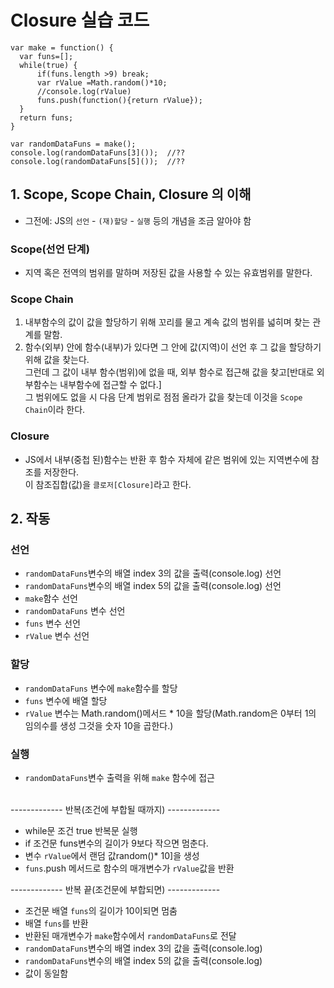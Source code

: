 # Closure 실습 코드

```
var make = function() {
  var funs=[];
  while(true) {
      if(funs.length >9) break;
      var rValue =Math.random()*10;
      //console.log(rValue)
      funs.push(function(){return rValue});
  }
  return funs;
}

var randomDataFuns = make();
console.log(randomDataFuns[3]());  //??
console.log(randomDataFuns[5]());  //??
```
## 1. Scope, Scope Chain, Closure 의 이해

- 그전에: JS의 `선언` - `(재)할당` - `실행` 등의 개념을 조금 알아야 함

### Scope(선언 단계)

- 지역 혹은 전역의 범위를 말하며 저장된 값을 사용할 수 있는 유효범위를 말한다.

### Scope Chain

1. 내부함수의 값이 값을 할당하기 위해 꼬리를 물고 계속 값의 범위를 넓히며 찾는 관계를 말함. </br>
2. 함수(외부) 안에 함수(내부)가 있다면 그 안에 값(지역)이 선언 후 그 값을 할당하기 위해 값을 찾는다. </br> 
그런데 그 값이 내부 함수(범위)에 없을 때, 외부 함수로 접근해 값을 찾고[반대로 외부함수는 내부함수에 접근할 수 없다.] </br>
그 범위에도 없을 시 다음 단계 범위로 점점 올라가 값을 찾는데 이것을 `Scope Chain`이라 한다.

### Closure

- JS에서 내부(중첩 된)함수는 반환 후 함수 자체에 같은 범위에 있는 지역변수에 참조를 저장한다. </br>
이 참조집합(값)을 `클로저[Closure]`라고 한다.


## 2. 작동

### 선언

- `randomDataFuns`변수의 배열 index 3의 값을 출력(console.log) 선언
- `randomDataFuns`변수의 배열 index 5의 값을 출력(console.log) 선언
- `make`함수 선언
- `randomDataFuns` 변수 선언
- `funs` 변수 선언
- `rValue` 변수 선언

### 할당

- `randomDataFuns` 변수에 `make`함수를 할당
- `funs` 변수에 배열 할당
-  `rValue` 변수는 Math.random()메서드 * 10을 할당(Math.random은 0부터 1의 임의수를 생성 그것을 숫자 10을 곱한다.)

### 실행

- `randomDataFuns`변수 출력을 위해 `make` 함수에 접근
</br>
------------- 반복(조건에 부합될 때까지) -------------

- while문 조건 true 반복문 실행
- if 조건문 funs변수의 길이가 9보다 작으면 멈춘다.
- 변수 `rValue`에서 랜덤 값random()* 10]을 생성
- `funs`.push 메서드로 함수의 매개변수가 `rValue`값을 반환

------------- 반복 끝(조건문에 부합되면) ------------- </br>

-  조건문 배열 `funs`의 길이가 10이되면 멈춤
-  배열 `funs`를 반환
-  반환된 매개변수가 `make`함수에서 `randomDataFuns`로 전달
-  `randomDataFuns`변수의 배열 index 3의 값을 출력(console.log)
- `randomDataFuns`변수의 배열 index 5의 값을 출력(console.log)
- 값이 동일함